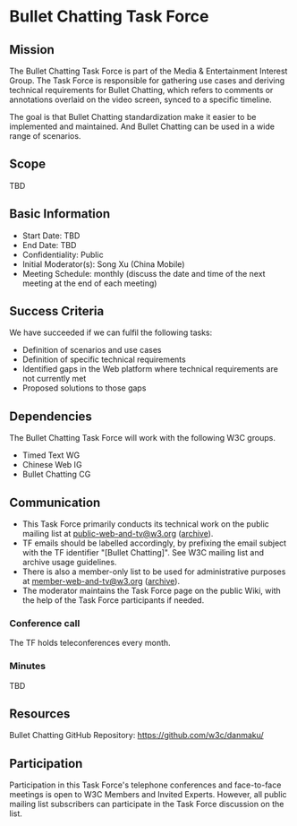 # Bullet Chatting Task Force

## Mission

The Bullet Chatting Task Force is part of the Media & Entertainment Interest Group. The Task Force is responsible for gathering use cases and deriving technical requirements for Bullet Chatting, which refers to comments or annotations overlaid on the video screen, synced to a specific timeline. 

The goal is that Bullet Chatting standardization make it easier to be implemented and maintained. And Bullet Chatting can be used in a wide range of scenarios.

## Scope
TBD

## Basic Information

* Start Date: TBD
* End Date: TBD
* Confidentiality: Public
* Initial Moderator(s): Song Xu (China Mobile)
* Meeting Schedule: monthly (discuss the date and time of the next meeting at the end of each meeting)

## Success Criteria

We have succeeded if we can fulfil the following tasks:

* Definition of scenarios and use cases
* Definition of specific technical requirements
* Identified gaps in the Web platform where technical requirements are not currently met
* Proposed solutions to those gaps

## Dependencies

The Bullet Chatting Task Force will work with the following W3C groups.

* Timed Text WG
* Chinese Web IG
* Bullet Chatting CG

## Communication

* This Task Force primarily conducts its technical work on the public mailing list at public-web-and-tv@w3.org ([archive](https://lists.w3.org/Archives/Public/public-web-and-tv/)).
* TF emails should be labelled accordingly, by prefixing the email subject with the TF identifier "[Bullet Chatting]". See W3C mailing list and archive usage guidelines.
* There is also a member-only list to be used for administrative purposes at member-web-and-tv@w3.org ([archive](https://lists.w3.org/Archives/Member/member-web-and-tv/)).
* The moderator maintains the Task Force page on the public Wiki, with the help of the Task Force participants if needed.

### Conference call

The TF holds teleconferences every month.

### Minutes

TBD

## Resources

Bullet Chatting GitHub Repository: https://github.com/w3c/danmaku/

## Participation

Participation in this Task Force's telephone conferences and face-to-face meetings is open to W3C Members and Invited Experts. However, all public mailing list subscribers can participate in the Task Force discussion on the list.
